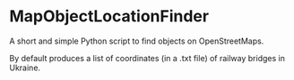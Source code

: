 # MapObjectLocationFinder

A short and simple Python script to find objects on OpenStreetMaps. 

By default produces a list of coordinates (in a .txt file) of railway bridges in Ukraine.


